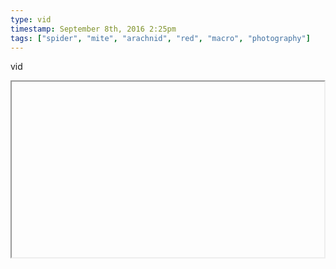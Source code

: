 ```yaml
---
type: vid
timestamp: September 8th, 2016 2:25pm
tags: ["spider", "mite", "arachnid", "red", "macro", "photography"]
---
```

vid
<iframe width="500" height="281"  id="youtube_iframe" src="https://www.youtube.com/embed/6-nTPKJZxsQ[![thumbnail](http://i3.ytimg.com/vi/ /maxresdefault.jpg)](https://www.youtube.com/watch?v= )></iframe>                    
                                                    <div id="footer">
                <span id="timestamp"> September 8th, 2016 2:25pm </span>
                                                          <span class="tag">spider</span>
                                          <span class="tag">mite</span>
                                          <span class="tag">arachnid</span>
                                          <span class="tag">red</span>
                                          <span class="tag">macro</span>
                                          <span class="tag">photography</span>
                                                    
            </body>
        </html>

        
<small>source: https://saturdayxiii.tumblr.com/post/150134304964</small>